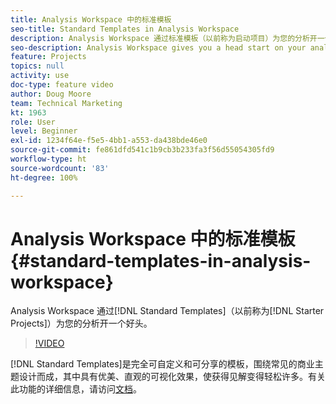 ```yaml
---
title: Analysis Workspace 中的标准模板
seo-title: Standard Templates in Analysis Workspace
description: Analysis Workspace 通过标准模板（以前称为启动项目）为您的分析开一个好头。
seo-description: Analysis Workspace gives you a head start on your analysis with Standard Templates (formerly called Starter Projects)
feature: Projects
topics: null
activity: use
doc-type: feature video
author: Doug Moore
team: Technical Marketing
kt: 1963
role: User
level: Beginner
exl-id: 1234f64e-f5e5-4bb1-a553-da438bde46e0
source-git-commit: fe861dfd541c1b9cb3b233fa3f56d55054305fd9
workflow-type: ht
source-wordcount: '83'
ht-degree: 100%

---
```


# Analysis Workspace 中的标准模板 {#standard-templates-in-analysis-workspace}

Analysis Workspace 通过[!DNL Standard Templates]（以前称为[!DNL Starter Projects]）为您的分析开一个好头。

>[!VIDEO](https://video.tv.adobe.com/v/23960/?quality=12)

[!DNL Standard Templates]是完全可自定义和可分享的模板，围绕常见的商业主题设计而成，其中具有优美、直观的可视化效果，使获得见解变得轻松许多。有关此功能的详细信息，请访问[文档](https://experienceleague.adobe.com/docs/analytics/analyze/analysis-workspace/build-workspace-project/starter-projects.html?lang=en)。

